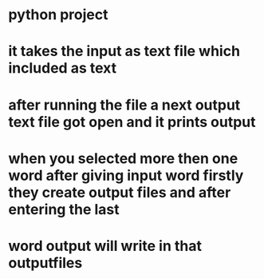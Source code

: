 # python project
  # it takes the input as text file which included as text
  # after running the file a next output text file got open and it prints output
  # when you selected more then one word after giving input word firstly they create output files and after entering the last 
  # word output will write in that outputfiles
  